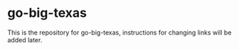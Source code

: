 # go-big-texas
This is the repository for go-big-texas, instructions for changing links will be added later.